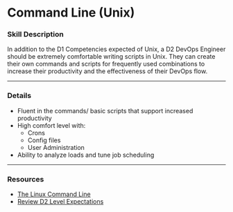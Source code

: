 # Command Line (Unix) 	

### Skill Description
In addition to the D1 Competencies expected of Unix, a D2 DevOps Engineer should be extremely comfortable writing scripts in Unix. They can create their own commands and scripts for frequently used combinations to increase their productivity and the effectiveness of their DevOps flow. 

---

### Details
- Fluent in the commands/ basic scripts that support increased productivity
- High comfort level with: 
  - Crons
  - Config files
  - User Administration
- Ability to analyze loads and tune job scheduling

---

### Resources
- [The Linux Command Line](https://slack-files.com/T02R3LKBA-F7XTCN8BH-a2b1dca209)
- [Review D2 Level Expectations](https://github.com/andela/learningmap/tree/master/D2/D2%20Developer/Curriculum/23%20-%20Command%20Line%20(Unix))
